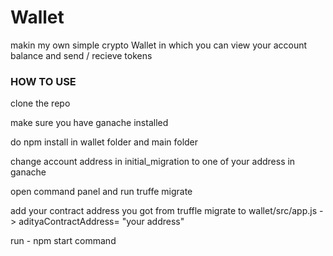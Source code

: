 # Wallet
makin my own simple crypto Wallet in which you can view your account balance and send / recieve tokens

### HOW TO USE
clone the repo

make sure you have ganache installed

do npm install in wallet folder and main folder

change account address in initial_migration to one of your address in ganache

open command panel and run truffe migrate

add your contract address you got from truffle migrate to wallet/src/app.js -> adityaContractAddress= "your address"

run - npm start command


